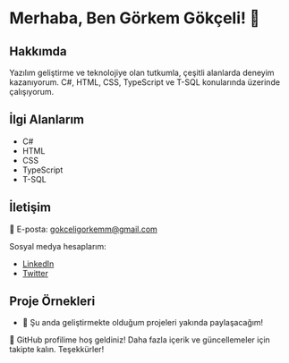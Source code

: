 # Merhaba, Ben Görkem Gökçeli! 👋

## Hakkımda
Yazılım geliştirme ve teknolojiye olan tutkumla, çeşitli alanlarda deneyim kazanıyorum. C#, HTML, CSS, TypeScript ve T-SQL konularında üzerinde çalışıyorum.

## İlgi Alanlarım
- C#
- HTML
- CSS
- TypeScript
- T-SQL

## İletişim
📧 E-posta: gokceligorkemm@gmail.com

Sosyal medya hesaplarım:
- [LinkedIn](https://www.linkedin.com/in/gokceligorkem/)
- [Twitter](https://twitter.com/gokceligorkem)

## Proje Örnekleri
- 🌱 Şu anda geliştirmekte olduğum projeleri yakında paylaşacağım!

👀 GitHub profilime hoş geldiniz! Daha fazla içerik ve güncellemeler için takipte kalın. Teşekkürler!
